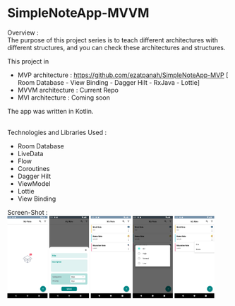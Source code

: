 # SimpleNoteApp-MVVM

Overview :
<br>
The purpose of this project series is to teach different architectures with different structures, and you can check these architectures and structures.

This project in
- MVP architecture : https://github.com/ezatpanah/SimpleNoteApp-MVP [ Room Database - View Binding - Dagger Hilt - RxJava - Lottie]
- MVVM architecture : Current Repo
- MVI architecture : Coming soon

The app was written in Kotlin.

<br>
Technologies and Libraries Used :

- Room Database
- LiveData
- Flow
- Coroutines
- Dagger Hilt
- ViewModel
- Lottie
- View Binding



Screen-Shot :
<br>
<img alt="Ezatpanah SimpleNoteApp-MVVM" src="screenshots/Screenshot_1669915818.png" width="18%"> <img alt="Ezatpanah SimpleNoteApp-MVVM" src="screenshots/Screenshot_1669915869.png" width="18%"> <img alt="Ezatpanah SimpleNoteApp-MVVM" src="screenshots/Screenshot_1669919468.png" width="18%"> <img alt="Ezatpanah SimpleNoteApp-MVVM" src="screenshots/Screenshot_1669919473.png" width="18%"> <img alt="Ezatpanah SimpleNoteApp-MVVM" src="screenshots/Screenshot_1669919479.png" width="18%">
